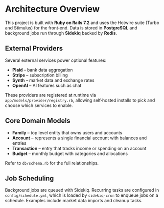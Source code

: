 # Architecture Overview

This project is built with **Ruby on Rails 7.2** and uses the Hotwire suite (Turbo
and Stimulus) for the front‑end. Data is stored in **PostgreSQL** and background
jobs run through **Sidekiq** backed by **Redis**.

## External Providers

Several external services power optional features:

- **Plaid** – bank data aggregation
- **Stripe** – subscription billing
- **Synth** – market data and exchange rates
- **OpenAI** – AI features such as chat

These providers are registered at runtime via
`app/models/provider/registry.rb`, allowing self‑hosted installs to pick and
choose which services to enable.

## Core Domain Models

- **Family** – top level entity that owns users and accounts
- **Account** – represents a single financial account with balances and entries
- **Transaction** – entry that tracks income or spending on an account
- **Budget** – monthly budget with categories and allocations

Refer to `db/schema.rb` for the full relationships.

## Job Scheduling

Background jobs are queued with Sidekiq. Recurring tasks are configured in
`config/schedule.yml`, which is loaded by `sidekiq-cron` to enqueue jobs on a
schedule. Examples include market data imports and cleanup tasks.

